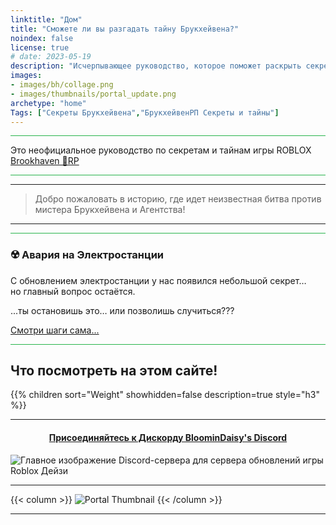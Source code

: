 ```yaml
---
linktitle: "Дом"
title: "Сможете ли вы разгадать тайну Брукхейвена?"
noindex: false
license: true
# date: 2023-05-19
description: "Исчерпывающее руководство, которое поможет раскрыть секреты и тайны Brookhaven RP. Прохождение квестов, книга дел с заметками и подробностями."
images: 
- images/bh/collage.png
- images/thumbnails/portal_update.png
archetype: "home"
Tags: ["Секреты Брукхейвена","БрукхейвенРП Секреты и тайны"]
---
```


<hr style="background-color: #28b44c" size=8>


Это неофициальное руководство по секретам и тайнам игры ROBLOX <a href="https://www.roblox.com/games/4924922222/Brookhaven-RP" ref="noopener">Brookhaven 🏡RP</a>


<hr style="background-color: #28b44c" size=8>

---

> Добро пожаловать в историю, где идет неизвестная битва против мистера Брукхейвена и Агентства!


---

<hr style="background-color: #28b44c" size=8>

### ☢️ Авария на Электростанции

С обновлением электростанции у нас появился небольшой секрет…  
но главный вопрос остаётся.

...ты остановишь это… или позволишь случиться???  

[Смотри шаги сама...](lore/quests/meltdown/)

<hr style="background-color: #28b44c" size=8>

## Что посмотреть на этом сайте!


<div class="expand-content" style="display: block;">
{{% children sort="Weight" showhidden=false description=true style="h3"  %}}
</div>

---

#### <center>[Присоединяйтесь к Дискорду BloominDaisy's Discord](https://discord.gg/fxhXWgxcHV)</center>
![Главное изображение Discord-сервера для сервера обновлений игры Roblox Дейзи](/images/hawk1.png)

---

{{< column >}}
![Portal Thumbnail](/images/thumbnails/portal_update.png)
{{< /column >}}

---

